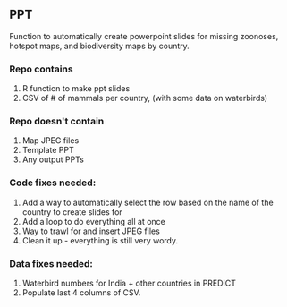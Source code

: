 ## PPT 

Function to automatically create powerpoint slides for missing zoonoses, hotspot maps, and biodiversity maps by country. 

### Repo contains 

1. R function to make ppt slides 
2. CSV of # of mammals per country, (with some data on waterbirds)

### Repo doesn't contain 

1. Map JPEG files 
2. Template PPT 
3. Any output PPTs

### Code fixes needed: 

1. Add a way to automatically select the row based on the name of the country to create slides for 
2. Add a loop to do everything all at once 
3. Way to trawl for and insert JPEG files 
3. Clean it up - everything is still very wordy. 

### Data fixes needed: 

1. Waterbird numbers for India + other countries in PREDICT 
2. Populate last 4 columns of CSV. 
